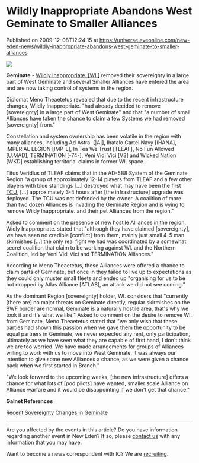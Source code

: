# Wildly Inappropriate Abandons West Geminate to Smaller Alliances
Published on 2009-12-08T12:24:15 at https://universe.eveonline.com/new-eden-news/wildly-inappropriate-abandons-west-geminate-to-smaller-alliances

![](http://www.eve-ic.net/media/assets/icarticlebanner.png)  
  
 **Geminate**  - [Wildly Inappropriate. [WI.]](http://wiki.eveonline.com/wiki/Wildly_Inappropriate._\(Player_alliance\)) removed their sovereignty in a large part of West Geminate and several Smaller Alliances have entered the area and are now taking control of systems in the region.  
  
Diplomat Meno Theaetetus revealed that due to the recent infrastructure changes, Wildly Inappropriate. "had already decided to remove [sovereignty] in a large part of West Geminate" and that "a number of small Alliances have taken the chance to claim a few Systems we had removed [sovereignty] from."  
  
Constellation and system ownership has been volatile in the region with many alliances, including Ad Astra. [|A|], Ihatalo Cartel Navy [IHANA], IMPERIAL LEGION [IMP-L], In Tea We Trust [TLEAF], No Fun Allowed [U.MAD], TERMINATION [-74-], Veni Vidi Vici [V3] and Wicked Nation [WKD] establishing territorial claims in former WI. space.  
  
Titus Veridius of TLEAF claims that in the AD-5B8 System of the Geminate Region "a group of approximately 12-14 players from TLEAF and a few other players with blue standings [...] destroyed what may have been the first [TCU](http://www.eveonline.com/devblog.asp?a=blog&bid=709), [...] approximately 3-4 hours after [the infrastructure] upgrade was deployed. The TCU was not defended by the owner. A coalition of more than two dozen Alliances is invading the Geminate Region and is vying to remove Wildy Inappropriate. and their pet Alliances from the region."  
  
Asked to comment on the presence of new hostile Alliances in the region, Widly Inappropriate. stated that "although they have claimed [sovereignty], we have seen no credible [conflict] from them, mainly just small 4-5 man skirmishes [...] the only real fight we had was coordinated by a somewhat secret coalition that claim to be working against WI. and the Northern Coalition, led by Veni Vidi Vici and TERMINATION Alliances."

According to Meno Theaetetus, these Alliances were offered a chance to claim parts of Geminate, but once in they failed to live up to expectations as they could only muster small fleets and ended up "organising for us to be hot dropped by Atlas Alliance [ATLAS], an attack we did not see coming."  
  
As the dominant Region [sovereignty] holder, WI. considers that "currently [there are] no major threats on Geminate directly, regular skirmishes on the BWF border are normal, Geminate is a naturally hostile area, that's why we took it and it's what we like." Asked to comment on the desire to remove WI. from Geminate, Meno Theaetetus stated that "we only wish that these parties had shown this passion when we gave them the opportunity to be equal partners in Geminate, we never expected any rent, only participation, ultimately as we have seen what they are capable of first hand, I don't think we are too worried. We have made arrangements for groups of Alliances willing to work with us to move into West Geminate, it was always our intention to give some new Alliances a chance, as we were given a chance back when we first started in Branch."  
  
"We look forward to the upcoming weeks, [the new infrastructure] offers a chance for what lots of [pod pilots] have wanted, smaller scale Alliance on Alliance warfare and it would be disappointing if we don't get that chance."

**Galnet References**

[Recent Sovereignty Changes in Geminate](http://evemaps.dotlan.net/region/Geminate/changes)

* * *

Are you affected by the events in this article? Do you have information regarding another event in New Eden? If so, please [contact us](http://www.eveonline.com/news.asp?a=submitrp) with any information that you may have.  
  
Want to become a news correspondent with IC? We are [recruiting](http://www.eveonline.com/isd.asp).
